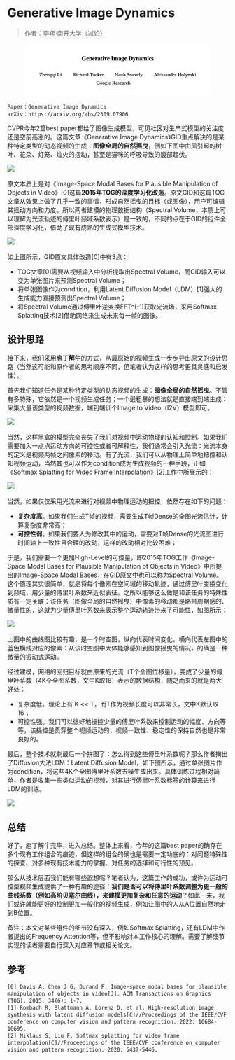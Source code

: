 # Generative Image Dynamics

> 作者：李翔·南开大学（减论）

<figure><img src="../.gitbook/assets/image (1).png" alt=""><figcaption></figcaption></figure>

```
Paper：Generative Image Dynamics
arXiv：https://arxiv.org/abs/2309.07906
```

CVPR今年2篇best paper都给了图像生成模型，可见社区对生产式模型的关注度还是空前高涨的。这篇文章《Generative Image Dynamics》GID重点解决的是某种特定类型的动态视频的生成：**图像全局的自然摇曳**，例如下图中由风引起的树叶、花朵、灯笼、烛火的摆动，甚至是猫咪的呼吸导致的腹部起伏。

![](https://pic3.zhimg.com/80/v2-8b8bc4a7fe2ea2957176a2432e183cca\_1440w.webp)

原文本质上是对《Image-Space Modal Bases for Plausible Manipulation of Objects in Video》\[0]这篇**2015年TOG的深度学习化改造**。原文GID和这篇TOG文章从效果上做了几乎一致的事情，形成自然摇曳的目标（或图像），用户可编辑其摇动方向和力度。所以两者建模的物理数据结构（Spectral Volume，本质上可以理解为光流轨迹的傅里叶频域系数表示）是一致的，不同的点在于GID的组件全部深度学习化，借助了现有成熟的生成式模型技术。

![](https://pic4.zhimg.com/80/v2-22e5b0c414d39112853b41c5e236676f\_1440w.webp)

如上图所示，GID原文具体改造\[0]中有3点：

* TOG文章\[0]需要从视频输入中分析提取出Spectral Volume，而GID输入可以变为单张图片来预测Spectral Volume；
* 将单张图像作为condition，利用Latent Diffusion Model（LDM）\[1]强大的生成能力直接预测出Spectral Volume；
* 将Spectral Volume通过傅里叶逆变换FFT^(-1)获取光流场，采用Softmax Splatting技术\[2]借助网络来生成未来每一帧的图像。

## 设计思路

接下来，我们采用**庖丁解牛**的方式，从最原始的视频生成一步步导出原文的设计思路（当然这可能和原作者的思考顺序不同，但笔者认为这样的思考更具灵感和启发性）。

首先我们知道任务是某种特定类型的动态视频的生成：**图像全局的自然摇曳**。不管有多特殊，它依然是一个视频生成任务；一个最粗暴的想法就是直接端到端生成：采集大量该类型的视频数据，端到端训个Image to Video（I2V）模型即可。

![](https://pic1.zhimg.com/80/v2-d6890b0d8221a570c62ef6ee97524b84\_720w.webp)

当然，这样黑盒的模型完全丧失了我们对视频中运动物理的认知和控制。如果我们需要加入一点点运动方向的可控性或者可解释性，我们通常会引入光流：光流本身的定义是视频两帧之间像素的移动。有了光流，我们可以从物理上简单地把控和认知视频运动，当然其也可以作为condition成为生成视频的一种手段，正如《Softmax Splatting for Video Frame Interpolation》\[2]工作中所展示的：

![](https://pic3.zhimg.com/80/v2-aced68c72a3106aebc6fc842fd25d88a\_720w.webp)

当然，如果仅仅采用光流来进行对视频中物理运动的把控，依然存在如下的问题：

* **复杂度高**。如果我们生成T帧的视频，需要生成T帧Dense的全图光流估计，计算复杂度非常高；
* **可控性弱**。如果我们要人为修改其中的运动，需要对T帧Dense的光流图进行时间轴上一致性且合理的改动，这样的改动相对比较困难；

于是，我们需要一个更加High-Level的可控量，即2015年TOG工作《Image-Space Modal Bases for Plausible Manipulation of Objects in Video》中所提出的Image-Space Modal Bases，在GID原文中也可以称为Spectral Volume。这个原理其实很简单，就是将每个像素在空间域的移动轨迹，通过傅里叶变换变化到频域，用少量的傅里叶系数来近似表征。之所以能够这么做是和该任务的特殊性质有一定关联：该任务（图像全局的自然摇曳）中像素的移动都是略带周期感的、微量性的，这就为少量傅里叶系数来表示整个运动轨迹带来了可能性，如图所示：

![](https://pic4.zhimg.com/80/v2-a2a79e2d7cbd3a760d4fdc9fb39a8b5f\_720w.webp)

上图中的曲线图比较有趣，是一个时空图，纵向代表时间变化，横向代表左图中的蓝色横线对应的像素：从该时空图中大体能够感知到图像摇曳的情况，的确是一种微量的振动式运动。

经过建模，网络的回归目标就由原来的光流（T个全图位移量），变成了少量的傅里叶系数（4K个全图系数，文中K取16）表示的数据结构，随之而来的就是两大好处：

* 复杂度低。理论上有 K << T，而T作为视频长度可以非常长，文中K默认取16；
* 可控性强。我们可以很好地操控少量的傅里叶系数来控制运动的幅度、方向等等，该操控是贯穿整个视频运动的，视频一致性、稳定性的保持自然也是非常良好的。

最后，整个技术就剩最后一个拼图了：怎么得到这些傅里叶系数呢？那么作者掏出了Diffusion大法LDM：Latent Diffusion Model，如下图所示，通过单张图片作为condition，将这些4K个全图傅里叶系数去噪生成出来。具体训练过程相对简单，作者是收集一些类似运动的视频，对其进行傅里叶系数标签的计算来进行LDM的训练。

![](https://pic3.zhimg.com/80/v2-ba0660f8efc28d65fb23b9ac926d6742\_720w.webp)

## 总结

好了，庖丁解牛完毕，进入总结。整体上来看，今年的这篇best paper的确存在多个现有工作组合的痕迹，但这样的组合的确也是需要一定功底的：对问题特殊性的探查、对多种现有技术能力的掌握、对任务的选择和可行性的预见。

那么从技术层面我们能有哪些遐想呢？笔者认为，这篇工作的成功，或许为运动可控型视频生成提供了一种有趣的途径：**我们是否可以将傅里叶系数调整为更一般的曲线系数（例如高阶贝塞尔曲线），来建模更加复杂和任意的运动**？如此一来，我们或许就能更好的控制更加一般化的视频生成，例如让图中的人从A位置自然地走到B位置。

备注：本文对某些组件的细节没有深入，例如Softmax Splatting，还有LDM中作者提出的Frequency Attention等，但不影响对本工作核心的理解。需要了解细节实现的读者需要自行深入对应章节或相关论文。

## 参考

```
[0] Davis A, Chen J G, Durand F. Image-space modal bases for plausible manipulation of objects in video[J]. ACM Transactions on Graphics (TOG), 2015, 34(6): 1-7.
[1] Rombach R, Blattmann A, Lorenz D, et al. High-resolution image synthesis with latent diffusion models[C]//Proceedings of the IEEE/CVF conference on computer vision and pattern recognition. 2022: 10684-10695.
[2] Niklaus S, Liu F. Softmax splatting for video frame interpolation[C]//Proceedings of the IEEE/CVF conference on computer vision and pattern recognition. 2020: 5437-5446.
```

